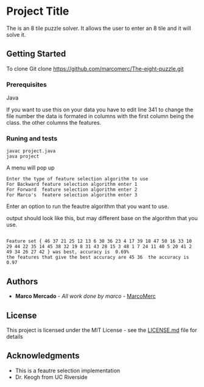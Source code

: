 # Project Title

The is an 8 tile puzzle solver. It allows the user to enter an 8 tile and it will solve it.

## Getting Started

To clone
Git clone https://github.com/marcomerc/The-eight-puzzle.git

### Prerequisites

Java 

If you want to use this on your data you have to edit line 341 to change the file number
the data is formated in columns with the first column being the class. the other columns the features.
### Runing and  tests


```
javac project.java
java project
```
A menu will pop up

```
Enter the type of feature selection algorithm to use
For Backward feature selection algorithm enter 1
For Forward  feature selection algorithm enter 2
For Marco's  featere selection algorithm enter 3
```
Enter an option to run the feautre algorithm that you want to use.

output should look like this, but may different base on the algorithm that you use.


```

Feature set { 46 37 21 25 12 13 6 30 36 23 4 17 39 18 47 50 16 33 10 29 44 22 35 14 45 38 32 19 8 31 43 28 15 3 48 1 7 24 11 40 5 20 41 2 49 34 26 27 42 } was best, accuracy is  0.69%
the features that give the best accuracy are 45 36  the accuracy is 0.97
```




## Authors

* **Marco Mercado** - *All work done by marco* - [MarcoMerc](https://github.com/marcomerc)


## License

This project is licensed under the MIT License - see the [LICENSE.md](LICENSE.md) file for details

## Acknowledgments

* This is a feautre selection implementation
* Dr. Keogh from UC Riverside
